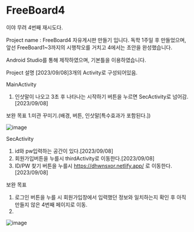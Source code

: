 # FreeBoard4
이야 무려 4번째 재시도다.

Project name : FreeBoard4
자유게시판 만들기 입니다. 독학 1주일 후 만들었으며, 
앞선 FreeBoard1~3까지의 시행착오를 거치고 4에서는 초안을 완성했습니다.

Android Studio를 통해 제작하였으며, 기본틀을 이용하였습니다.

Project 설명
[2023/09/08]3개의 Activity로 구성되어있음.

MainActivity 
1. 인삿말이 나오고 3초 후 나타나는 시작하기 버튼을 누르면 SecActivity로 넘어감.[2023/09/08]

보완 목표 
1.미관 꾸미기.(배경, 버튼, 인삿말[특수효과가 포함된다.])

![image](https://github.com/Oh-JunTaek/FreeBoard4/assets/143782929/a4a90d18-f934-47ba-ad1c-a67c156d892e)


SecActivity
1. id와 pw입력하는 공간이 있다.[2023/09/08]
2. 회원가입버튼을 누를시 thirdActivity로 이동한다.[2023/09/08]
3. ID/PW 찾기 버튼을 누를시 https://dhwnsxor.netlify.app/ 로 이동한다.[2023/09/08]

보완 목표
1. 로그인 버튼을 누를 시 회원가입창에서 입력했던 정보와 일치하는지 확인 후 아직 만들지 않은 4번째 페이지로 이동.
2. 

![image](https://github.com/Oh-JunTaek/FreeBoard4/assets/143782929/70c76909-db00-4115-ae0b-52157c2ed38c)
